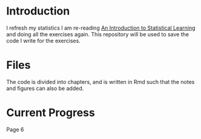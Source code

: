 # Introduction
I refresh my statistics I am re-reading [An Introduction to Statistical Learning](https://www.statlearning.com/) and doing all the exercises again. This repository will be used to save the code I write for the exercises.

# Files
The code is divided into chapters, and is written in Rmd such that the notes and figures can also be added.

# Current Progress
Page 6